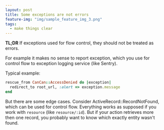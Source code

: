 ```yaml
---
layout: post
title: Some exceptions are not errors
feature-img: "img/sample_feature_img_3.png"
tags:
  - make things clear
---
```


**TL;DR** If exceptions used for flow control, they should not be treated as errors.

For example it makes no sense to report exception, which you use for control flow to exception logging service (like Sentry).

Typical example:

```ruby
rescue_from CanCan::AccessDenied do |exception|
  redirect_to root_url, :alert => exception.message
end
```

But there are some edge cases. Consider ActiveRecord::RecordNotFound, which can be used for control flow. Everything works as supposed if you work with `resource` (like `resource/:id`). But if your action retrieves more then one record, you probably want to know which exactly entity wasn't found.
